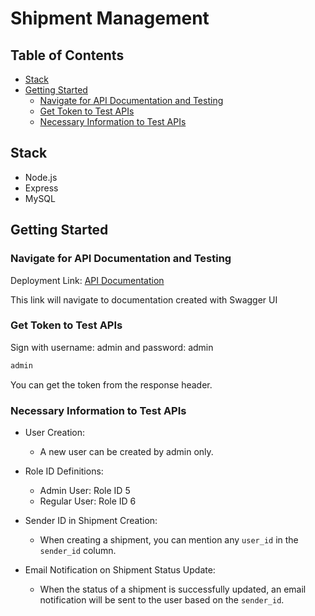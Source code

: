 # Shipment Management

## Table of Contents

- [Stack](#stack)
- [Getting Started](#getting-started)
  - [Navigate for API Documentation and Testing](#navigate-for-api-documentation-and-testing)
  - [Get Token to Test APIs](#get-token-to-test-apis)
  - [Necessary Information to Test APIs](#necessary-information-to-test-apis)
  

## Stack

- Node.js
- Express
- MySQL

## Getting Started

### Navigate for API Documentation and Testing

Deployment Link: [API Documentation](http://ec2-3-93-52-169.compute-1.amazonaws.com/)

This link will navigate to documentation created with Swagger UI

### Get Token to Test APIs

Sign with username: admin and password: admin
```bash
admin
```
You can get the token from the response header.

### Necessary Information to Test APIs

- User Creation:
  - A new user can be created by admin only.

- Role ID Definitions:
  - Admin User: Role ID 5
  - Regular User: Role ID 6

- Sender ID in Shipment Creation:
  - When creating a shipment, you can mention any `user_id` in the `sender_id` column.

- Email Notification on Shipment Status Update:
  - When the status of a shipment is successfully updated, an email notification will be sent to the user based on the `sender_id`.
